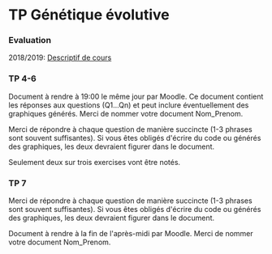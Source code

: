 # TP Génétique évolutive

### Evaluation

2018/2019: [Descriptif de cours](http://www5.unine.ch/descriptifs/plans2018-2019/plan_316_2018-2019_fr_3ZL1040.pdf)


### TP 4-6

Document à rendre à 19:00 le même jour par Moodle. Ce document contient les réponses aux questions (Q1...Qn) et peut inclure éventuellement des graphiques générés. Merci de nommer votre document Nom_Prenom.

Merci de répondre à chaque question de manière succincte (1-3 phrases sont souvent suffisantes). Si vous êtes obligés d'écrire du code ou générés des graphiques, les deux devraient figurer dans le document.

Seulement deux sur trois exercises vont être notés.

### TP 7

Merci de répondre à chaque question de manière succincte (1-3 phrases sont souvent suffisantes). Si vous êtes obligés d'écrire du code ou générés des graphiques, les deux devraient figurer dans le document.

Document à rendre à la fin de l'après-midi par Moodle. Merci de nommer votre document Nom_Prenom.
